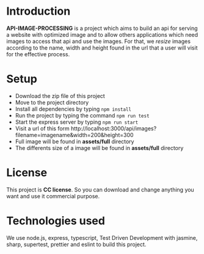 
# Introduction

**API-IMAGE-PROCESSING** is a project which aims to build an api for serving a website with optimized image and to allow others applications which need images to access that api and use the images.
For that, we _resize_ images according to the name, width and height found in the url that a user will visit for the effective process.


# Setup

- Download the zip file of this project
- Move to the project directory
- Install all dependencies by typing `npm install`
- Run the project by typing the command `npm run test`
- Start the express server by typing `npm run start`
- Visit a url of this form http://localhost:3000/api/images?filename=imagename&width=200&height=300
- Full image will be found in **assets/full** directory
- The differents size of a image will be found in **assets/full** directory


# License

This project is **CC license**. So you can download and change anything you want and use it commercial purpose.

# Technologies used

We use node.js, express, typescript, Test Driven Development with jasmine, sharp, supertest, prettier and eslint to build this project.

